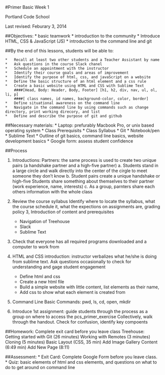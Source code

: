 #Primer Basic Week 1

Portland Code School

Last revised: Feburary 3, 2014

##Objectives: 
	*   basic teamwork
	*   introduction to the community
	*   Introduce HTML, CSS & JavaScript (JS)
	*   introduction to the command line and git

##By the end of this lessons, students will be able to:

	*   Recall at least two other students and a Teacher Assistant by name
	*   Ask questions in the course Slack chanel
	*   Schedule an appointment with the instructor
	*   Identify their course goals and areas of improvement
	*   Identify the purpose of html, css, and javaScript on a website
	*   Define the basic structure of an html element and a css rule
	*   Create a basic website using HTML and CSS with Sublime Text
		####[Head, Body: Header, Body, Footer] [h1, h2, div, nav, ul, ol, li, p]
		####[ class names, id names, background-color, color, border]
	*   Define situational awareness on the command line
	*   Navigate in the command line by using commands such as change directory, print working direcory, and list
	*   Define and describe the purpose of git and github

##Necessary materials: 
	*   Laptop: prefurably Macbook Pro, or unix based operating system
	*   Class Prerequisits
	*   Class Syllabus
	*   Git
	*   Notebook/pen
	*   Sublime Text
	*   Outline of git basics, command line basics, website development basics
	*   Google form: assess student confidence

##Process
1. Introductions: 
	Partners: the same process is used to create two unique pairs (a handshake partner and a high-five partner)
	a.	Students stand in a large circle and walk directly into the center of the cirgle to meet someone they don’t know
	b.	Student pairs create a unique handshake or high-five
	Students share something about themselves to their partner (work experience, name, interests)
	c.	As a group, parnters share each others information with the whole class
2. Review the course syllabus
	Identify where to locate the syllabus, what the course schedule it, what the expections on assignments are, grading policy
3, Introduction of content and prerequisites
	*	Navigation of Treehouse
	* 	Slack
	* 	Sublime Text
4. Check that everyone has all required programs downloaded and a computer to work from
5. HTML and CSS introduction: instructor verbalizes what he/she is doing from sublime text.  Ask questions occasionally to check for understanding and gage student engagement
	* 	Define html and css
	* 	Create a new html file
	* 	Build a simple website with little content, list elements as their name,
	* 	Add css to show what each element is created from 
6. Command Line Basic Commands: pwd, ls, cd, open, mkdir

7. Introduce 1st assignment: 
	guide students through the process as a group on where to access the pcs_primer_exercise
	Collectively, walk through the handout.  Check for confusion, identify key compoents


##Homework: 
    Complete exit card before you leave class
    Treehouse: Getting started with Git (26 minutes)
        Working with Remotes (3 minutes)
        Cloning (5 minutes)
        Basic Layout (CSS, 35 min)
        Add Image Gallery Content (6:49 min)
        Add New Page (8:11)
        

##Assessment: 
	*	Exit Card: Complete Google Form before you leave class. 
	*	Quiz: basic elements of html and css elements, and questions on what to do to get around on command line

